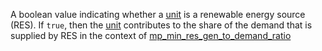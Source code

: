 A boolean value indicating whether a [unit](@ref) is a renewable energy source (RES).
If `true`, then the [unit](@ref) contributes to the share of the demand that is supplied by RES in the context of
[mp\_min\_res\_gen\_to\_demand\_ratio](@ref)